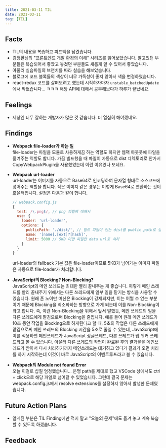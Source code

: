 ```yaml
---
title: 2021-03-11 TIL
date: 2021-03-11
tag: [TIL]
---
```


## Facts

- TIL의 내용을 복습하고 피드백을 남겼습니다.
- 김정환님의 "프론트엔드 개발 환경의 이해" 시리즈를 읽어보았습니다. 알고있던 부분들은 복습되어서 좋았고 놓쳤던 부분들도 새롭게 알 수 있어서 좋았습니다.
- 아울러 실습파일의 브랜치를 따라 실습을 해보았습니다.
- 블로그에 코드 블록들의 색상이 너무 가독성이 좋지 않아서 색을 변경하였습니다.
- react-redux 코드를 살펴보려고 했는데 시작하자마자 `unstable_batchedUpdate`에서 막혔습니다... ㅋㅋㅋ 해당 API에 대해서 공부해보다가 하루가 끝났네요.

## Feelings

- 세상엔 너무 잘하는 개발자가 많은 것 같습니다. 더 열심히 해야겠네요.

## Findings

- **Webpack file-loader가 하는 일**  
  file-loader는 파일을 모듈로 사용하게끔 하는 역할도 하지만 웹팩 아웃풋에 파일을 옮겨주는 역할도 합니다. 가끔 빌드했을 때 파일이 자동으로 dist 디렉토리로 안가서 CopyWebpackPlugin을 사용했었는데 이런 이유였나 보네요.

- **Webpack url-loader**  
  url-loader는 이미지를 자동으로 Base64로 인코딩하여 문자열 형태로 소스코드에 넣어주는 역할을 합니다. 작은 이미지 같은 경우는 이렇게 Base64로 변환하는 것이 효율적입니다. 설정은 다음과 같이 합니다.

    ```js
    // webpack.config.js
    {
      test: /\.png$/, // png 파일에 대해서
      use: {
        loader: 'url-loader',
        options: {
          publicPath: './dist/', // 빌드 파일이 있는 dist를 public path로 설정
          name: '[name].[ext]?[hash]',
          limit: 5000 // 5KB 미만 파일만 data url로 처리
        }
      }
    }
    ```

    url-loader의 fallback 기본 값은 file-loader이므로 5KB가 넘어가는 이미지 파일은 자동으로 file-loader가 처리합니다.

- **JavaScript의 Blocking? Non-Blocking?**  
  JavaScript의 메인 쓰레드는 최대한 빨리 끝내주는 게 좋습니다. 이렇게 메인 쓰레드를 빨리 끝내주기 위해서는 다른 쓰레드에게 일부 일을 맡기는 방식을 사용할 수 있습니다. 원래 폰 노이만 머신은 Blocking이 강제되지만, 이는 어쩔 수 없는 부분이기 때문에 Blocking을 최소화하는 방향으로 가게 되는데 이를 Non-Blocking이라고 합니다. 즉, 이런 Non-Blocking을 위해서 앞서 말했듯, 메인 쓰레드의 일을 다른 쓰레드에게 맡김으로써 Blocking을 줄입니다. 예를 들어 원래 메인 쓰레드가 10초 동안 작업을 Blocking으로 하게된다고 할 때, 5초의 작업은 다른 쓰레드에게 맡김으로써 메인 쓰레드의 Blocking 시간을 5초로 줄일 수 있는데, JavaScript에 이를 적용하면 메인쓰레드가 JavaScript 싱글쓰레드, 다른 쓰레드가 웹 워커 쓰레드라고 볼 수 있습니다. 아울러 다른 쓰레드의 작업이 완료된 후의 결과물을 메인쓰레드가 받아서 다시 처리하기까지 메인쓰레드는 대기하고 있다가 결과가 오면 처리를 하기 시작하는데 이것이 바로 JavaScript의 이벤트루프라고 볼 수 있습니다.

- **Webpack의 Module not found Error**  
  오늘 이걸로 삽질 엄청했습니다... 분명 path를 제대로 했고 VSCode 상에서도 ctrl + click으로 해당 파일로 넘어갈 수 있었습니다. 그런데 결국 문제는 webpack.config.js에서 resolve extensions를 설정하지 않아서 발생한 문제였습니다.

## Future Action Plans

- 알게된 부분은 TIL Finding에만 적지 말고 "오늘의 문제"에도 옮겨 놓고 계속 복습할 수 있도록 하겠습니다.

## Feedback
